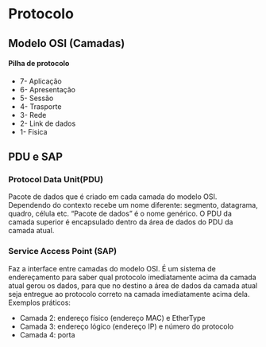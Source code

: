# Protocolo

## Modelo OSI (Camadas)
#### Pilha de protocolo

* 7- Aplicação
* 6- Apresentação
* 5- Sessão
* 4- Trasporte
* 3- Rede
* 2- Link de dados
* 1- Fisica


## PDU e SAP

### Protocol Data Unit(PDU)

Pacote de dados que é criado em cada camada do modelo OSI. Dependendo do contexto recebe um
nome diferente: segmento, datagrama, quadro, célula etc. “Pacote de dados” é o nome genérico.
O PDU da camada superior é encapsulado dentro da área de dados do PDU da camada atual.

### Service Access Point (SAP)
Faz a interface entre camadas do modelo OSI. É um sistema de endereçamento para saber qual
protocolo imediatamente acima da camada atual gerou os dados, para que no destino a área de
dados da camada atual seja entregue ao protocolo correto na camada imediatamente acima dela.
Exemplos práticos:

* Camada 2: endereço físico (endereço MAC) e EtherType
* Camada 3: endereço lógico (endereço IP) e número do protocolo
*  Camada 4: porta


